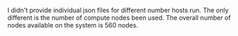 I didn't provide individual json files for different number hosts run. The only different is the number of compute nodes been used. The overall number of nodes available on the system is 560 nodes.
